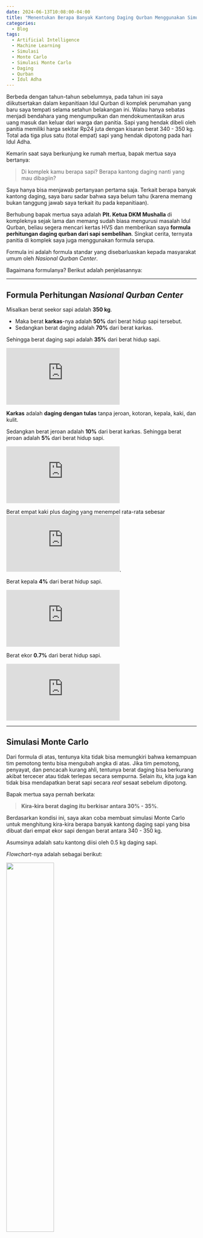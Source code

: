 ```yaml
---
date: 2024-06-13T10:08:00-04:00
title: "Menentukan Berapa Banyak Kantong Daging Qurban Menggunakan Simulasi Monte Carlo"
categories:
  - Blog
tags:
  - Artificial Intelligence
  - Machine Learning
  - Simulasi
  - Monte Carlo
  - Simulasi Monte Carlo
  - Daging
  - Qurban
  - Idul Adha
---
```


Berbeda dengan tahun-tahun sebelumnya, pada tahun ini saya
diikutsertakan dalam kepanitiaan Idul Qurban di komplek perumahan yang
baru saya tempati selama setahun belakangan ini. Walau hanya sebatas
menjadi bendahara yang mengumpulkan dan mendokumentasikan arus uang
masuk dan keluar dari warga dan panitia. Sapi yang hendak dibeli oleh
panitia memiliki harga sekitar Rp24 juta dengan kisaran berat 340 - 350
kg. Total ada tiga plus satu (total empat) sapi yang hendak dipotong
pada hari Idul Adha.

Kemarin saat saya berkunjung ke rumah mertua, bapak mertua saya
bertanya:

> Di komplek kamu berapa sapi? Berapa kantong daging nanti yang mau
> dibagiin?

Saya hanya bisa menjawab pertanyaan pertama saja. Terkait berapa banyak
kantong daging, saya baru sadar bahwa saya belum tahu (karena memang
bukan tanggung jawab saya terkait itu pada kepanitiaan).

Berhubung bapak mertua saya adalah **Plt. Ketua DKM Mushalla** di
kompleknya sejak lama dan memang sudah biasa mengurusi masalah Idul
Qurban, beliau segera mencari kertas HVS dan memberikan saya **formula
perhitungan daging qurban dari sapi sembelihan**. Singkat cerita,
ternyata panitia di komplek saya juga menggunakan formula serupa.

Formula ini adalah formula standar yang disebarluaskan kepada masyarakat
umum oleh *Nasional Qurban Center*.

Bagaimana formulanya? Berikut adalah penjelasannya:

------------------------------------------------------------------------

## Formula Perhitungan *Nasional Qurban Center*

Misalkan berat seekor sapi adalah **350 kg**.

- Maka berat **karkas**-nya adalah **50%** dari berat hidup sapi
  tersebut.
- Sedangkan berat daging adalah **70%** dari berat karkas.

Sehingga berat daging sapi adalah **35%** dari berat hidup sapi.

![\text{Berat daging} = \frac{35}{100} \times 350 = 122.5 \text{kg}](https://latex.codecogs.com/svg.latex?%5Ctext%7BBerat%20daging%7D%20%3D%20%5Cfrac%7B35%7D%7B100%7D%20%5Ctimes%20350%20%3D%20122.5%20%5Ctext%7Bkg%7D "\text{Berat daging} = \frac{35}{100} \times 350 = 122.5 \text{kg}")

**Karkas** adalah **daging dengan tulas** tanpa jeroan, kotoran, kepala,
kaki, dan kulit.

Sedangkan berat jeroan adalah **10%** dari berat karkas. Sehingga berat
jeroan adalah **5%** dari berat hidup sapi.

![\text{Berat jeroan} = \frac{5}{100} \times 350 = 17.5 \text{kg}](https://latex.codecogs.com/svg.latex?%5Ctext%7BBerat%20jeroan%7D%20%3D%20%5Cfrac%7B5%7D%7B100%7D%20%5Ctimes%20350%20%3D%2017.5%20%5Ctext%7Bkg%7D "\text{Berat jeroan} = \frac{5}{100} \times 350 = 17.5 \text{kg}")

Berat empat kaki plus daging yang menempel rata-rata sebesar
![4.5 \text{kg}](https://latex.codecogs.com/svg.latex?4.5%20%5Ctext%7Bkg%7D "4.5 \text{kg}").

Berat kepala **4%** dari berat hidup sapi.

![\text{Berat kepala} = \frac{4}{100} \times 350 = 14.5 \text{kg}](https://latex.codecogs.com/svg.latex?%5Ctext%7BBerat%20kepala%7D%20%3D%20%5Cfrac%7B4%7D%7B100%7D%20%5Ctimes%20350%20%3D%2014.5%20%5Ctext%7Bkg%7D "\text{Berat kepala} = \frac{4}{100} \times 350 = 14.5 \text{kg}")

Berat ekor **0.7%** dari berat hidup sapi.

![\text{Berat ekor} = \frac{0.7}{100} \times 350 = 2.45 \text{kg}](https://latex.codecogs.com/svg.latex?%5Ctext%7BBerat%20ekor%7D%20%3D%20%5Cfrac%7B0.7%7D%7B100%7D%20%5Ctimes%20350%20%3D%202.45%20%5Ctext%7Bkg%7D "\text{Berat ekor} = \frac{0.7}{100} \times 350 = 2.45 \text{kg}")

------------------------------------------------------------------------

## Simulasi Monte Carlo

Dari formula di atas, tentunya kita tidak bisa memungkiri bahwa
kemampuan tim pemotong tentu bisa mengubah angka di atas. Jika tim
pemotong, penyayat, dan pencacah kurang ahli, tentunya berat daging bisa
berkurang akibat tercecer atau tidak terlepas secara sempurna. Selain
itu, kita juga kan tidak bisa mendapatkan berat sapi secara *real*
sesaat sebelum dipotong.

Bapak mertua saya pernah berkata:

> **Kira-kira berat daging itu berkisar antara 30% - 35%**.

Berdasarkan kondisi ini, saya akan coba membuat simulasi Monte Carlo
untuk menghitung kira-kira berapa banyak kantong daging sapi yang bisa
dibuat dari empat ekor sapi dengan berat antara 340 - 350 kg.

Asumsinya adalah satu kantong diisi oleh 0.5 kg daging sapi.

*Flowchart*-nya adalah sebagai berikut:

<img src="https://raw.githubusercontent.com/ikanx101/ikanx101.github.io/master/_posts/Monte%20Carlo/Qurban%20CCR/flow.png" style="width:50.0%" />

Berikut adalah skripnya menggunakan **R**.

``` r
# berapa banyak simulasi onte carlo dilakukan
n_simulasi = 10^5

# berapa kg daging dalam satu kantong
kantong_1 = .5

# berapa banyak core terlibat
n_core = detectCores()

# function untuk men-generate sapi
buat_sapi = function(){
  runif(4,340,350)
}

# function proporsi berat daging dari berat sapi hidup
potong_sapi = function(){
  runif(4,30,35) / 100
}

# function untuk menghitung total kantong dari daging sapi yang dipotong
berapa_kantong = function(dummy){
  n_kant = sum(buat_sapi() * potong_sapi()) / kantong_1
  ceiling(n_kant)
}

# sekarang kita akan lakukan simulasinya
# saya gunakan paralel computing karena saya pakai linux
# windows user, pakai cara lain aja ya
berapa_kantong = mcmapply(berapa_kantong,1:n_simulasi,mc.cores = n_core)
```

Sekarang kita akan lihat persebaran berapa banyak kantongnya menggunakan
*density plot* berikut:

![](https://raw.githubusercontent.com/ikanx101/ikanx101.github.io/master/_posts/Monte%20Carlo/Qurban%20CCR/Qurban_files/figure-commonmark/unnamed-chunk-4-1.png)

*Expected* kantong daging yang bisa didapatkan dari empat ekor sapi
tersebut adalah sekitar **898** kantong. Namun, jika saya ingin
menggunakan angka **optimis - realistis**, maka saya akan gunakan batas
quartil 3 sebesar **912** kantong. Maksudnya apa?

> Ada peluang sebesar 76.196% kantong sapi yang dihasilkan sebanyak
> ![\leq 911](https://latex.codecogs.com/svg.latex?%5Cleq%20911 "\leq 911")
> kantong.

------------------------------------------------------------------------

`if you find this article helpful, support this blog by clicking the ads.`
